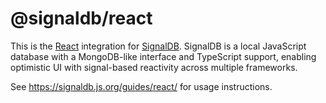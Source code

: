 # @signaldb/react

This is the [React](https://react.dev) integration for [SignalDB](https://github.com/maxnowack/signaldb). SignalDB is a local JavaScript database with a MongoDB-like interface and TypeScript support, enabling optimistic UI with signal-based reactivity across multiple frameworks.

See https://signaldb.js.org/guides/react/ for usage instructions.

